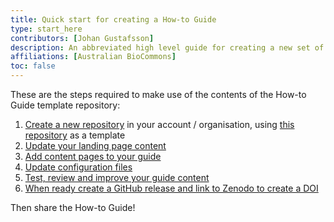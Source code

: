 ```yaml
---
title: Quick start for creating a How-to Guide
type: start_here
contributors: [Johan Gustafsson]
description: An abbreviated high level guide for creating a new set of web pages that contain your How-to Guide documents.
affiliations: [Australian BioCommons]
toc: false
---
```



These are the steps required to make use of the contents of the How-to Guide template repository:

1. [Create a new repository](create_new.md) in your account / organisation, using [this repository]() as a template
2. [Update your landing page content](update_index)
3. [Add content pages to your guide](add_new_pages)
4. [Update configuration files](structure)
5. [Test, review and improve your guide content](improve_content)
6. [When ready create a GitHub release and link to Zenodo to create a DOI](zenodo)

Then share the How-to Guide!